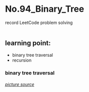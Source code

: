 # No.94_Binary_Tree
record LeetCode problem solving
</br>
</br>
## learning point:
- binary tree traversal
- recursion
 

### binary tree traversal



###### <a href = "https://github.com/MisterBooo/LeetCodeAnimation">picture source</a>